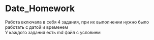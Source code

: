 # Date_Homework  
Работа включала в себя 4 задания, при их выполнении нужно было работать с датой и временем  
У каждого задания есть md файл с условием
